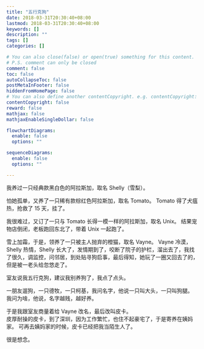 ```yaml
---
title: "五行克狗"
date: 2018-03-31T20:30:40+08:00
lastmod: 2018-03-31T20:30:40+08:00
keywords: []
description: ""
tags: []
categories: []

# You can also close(false) or open(true) something for this content.
# P.S. comment can only be closed
comment: false
toc: false
autoCollapseToc: false
postMetaInFooter: false
hiddenFromHomePage: false
# You can also define another contentCopyright. e.g. contentCopyright: "This is another copyright."
contentCopyright: false
reward: false
mathjax: false
mathjaxEnableSingleDollar: false

flowchartDiagrams:
  enable: false
  options: ""

sequenceDiagrams: 
  enable: false
  options: ""

---
```



我养过一只经典款黑白色的阿拉斯加，取名 Shelly（雪梨）。        
    
怕她孤单，又养了一只稀有款棕红色阿拉斯加，取名 Tomato。 Tomato 得了犬瘟热，抢救了 15 天，挂了。    

我很难过，又订了一只与 Tomato 长得一模一样的阿拉斯加，取名 Unix。 结果宠物店倒闭，老板跑回东北了，带着 Unix 一起跑了。     

雪上加霜，于是，领养了一只被主人抛弃的橙猫，取名 Vayne。 Vayne 冷漠，Shelly 热情，Shelly 长大了，发情期到了，咬断了院子的护栏，溜出去了，我找了很久，调监控，问邻居，到处贴寻狗启事，最后得知，她玩了一圈又回去了的，但是被一老头给忽悠走了。      

室友说我五行克狗，建议我别养狗了，我点了点头。    

一朋友遛狗，一只德牧，一只柯基，我问名字，他说一只叫大头，一只叫狗腿。 我问为啥，他说，名字越贱，越好养。    

于是我跟室友商量着给 Vayne 改名，最后改叫皮卡。     
皮厚耐操的皮卡，到了深圳，因为工作繁忙，也住不起豪宅了，于是寄养在姨妈家。 可再去姨妈家的时候，皮卡已经把我当陌生人了。     


很是想念。
